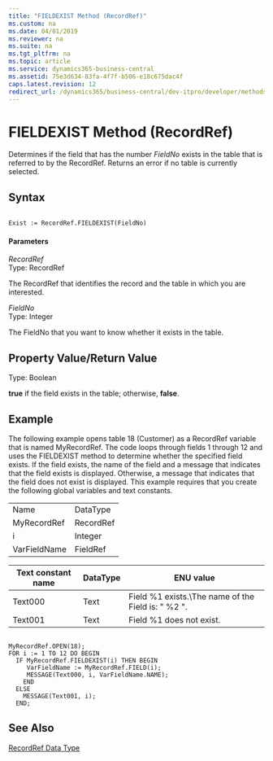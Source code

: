 ```yaml
---
title: "FIELDEXIST Method (RecordRef)"
ms.custom: na
ms.date: 04/01/2019
ms.reviewer: na
ms.suite: na
ms.tgt_pltfrm: na
ms.topic: article
ms.service: dynamics365-business-central
ms.assetid: 75e3d634-83fa-4f7f-b506-e18c675dac4f
caps.latest.revision: 12
redirect_url: /dynamics365/business-central/dev-itpro/developer/methods-auto/library
---
```


 

# FIELDEXIST Method (RecordRef)
Determines if the field that has the number *FieldNo* exists in the table that is referred to by the RecordRef. Returns an error if no table is currently selected.  
  
## Syntax  
  
```  
  
Exist := RecordRef.FIELDEXIST(FieldNo)  
```  
  
#### Parameters  
 *RecordRef*  
 Type: RecordRef  
  
 The RecordRef that identifies the record and the table in which you are interested.  
  
 *FieldNo*  
 Type: Integer  
  
 The FieldNo that you want to know whether it exists in the table.  
  
## Property Value/Return Value  
 Type: Boolean  
  
 **true** if the field exists in the table; otherwise, **false**.  
  
## Example  
 The following example opens table 18 \(Customer\) as a RecordRef variable that is named MyRecordRef. The code loops through fields 1 through 12 and uses the FIELDEXIST method to determine whether the specified field exists. If the field exists, the name of the field and a message that indicates that the field exists is displayed. Otherwise, a message that indicates that the field does not exist is displayed. This example requires that you create the following global variables and text constants.  
  
|||  
|-|-|  
|Name|DataType|  
|MyRecordRef|RecordRef|  
|i|Integer|  
|VarFieldName|FieldRef|  
  
|Text constant name|DataType|ENU value|  
|------------------------|--------------|---------------|  
|Text000|Text|Field %1 exists.\\The name of the Field is: " %2 ".|  
|Text001|Text|Field %1 does not exist.|  
  
```  
  
MyRecordRef.OPEN(18);  
FOR i := 1 TO 12 DO BEGIN  
  IF MyRecordRef.FIELDEXIST(i) THEN BEGIN  
     VarFieldName := MyRecordRef.FIELD(i);  
     MESSAGE(Text000, i, VarFieldName.NAME);  
    END  
  ELSE  
    MESSAGE(Text001, i);  
  END;  
```  
  
## See Also  
 [RecordRef Data Type](../datatypes/devenv-RecordRef-Data-Type.md)